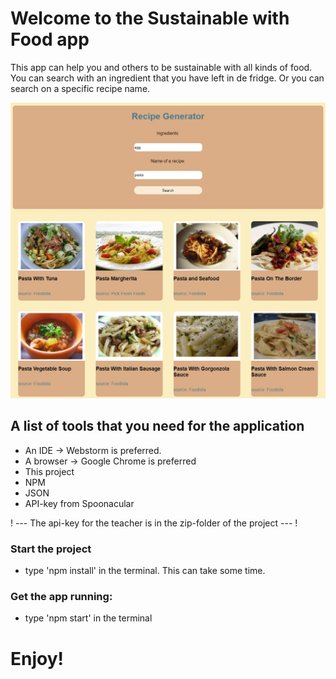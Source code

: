 # Welcome to the Sustainable with Food app

This app can help you and others to be sustainable with 
all kinds of food. You can search with an ingredient that 
you have left in de fridge. Or you can search on a specific 
recipe name.

![](src/assets/recipepage.jpg)

## A list of tools that you need for the application
- An IDE -> Webstorm is preferred.
- A browser -> Google Chrome is preferred
- This project
- NPM
- JSON
- API-key from Spoonacular

! --- The api-key for the teacher is in the zip-folder of the project --- !

### Start the project
- type 'npm install' in the terminal. This can take some time.

### Get the app running:
- type 'npm start' in the terminal

# Enjoy! 
